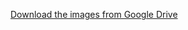 [Download the images from Google Drive](https://drive.google.com/drive/folders/1de24XBLftuidjFTem_u4uHf-Pd5zn-8p?usp=share_link)

